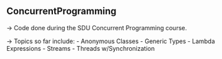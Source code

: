 ## ConcurrentProgramming

  -> Code done during the SDU Concurrent Programming course.
  
  -> Topics so far include:
      - Anonymous Classes
      - Generic Types
      - Lambda Expressions
      - Streams
      - Threads w/Synchronization
